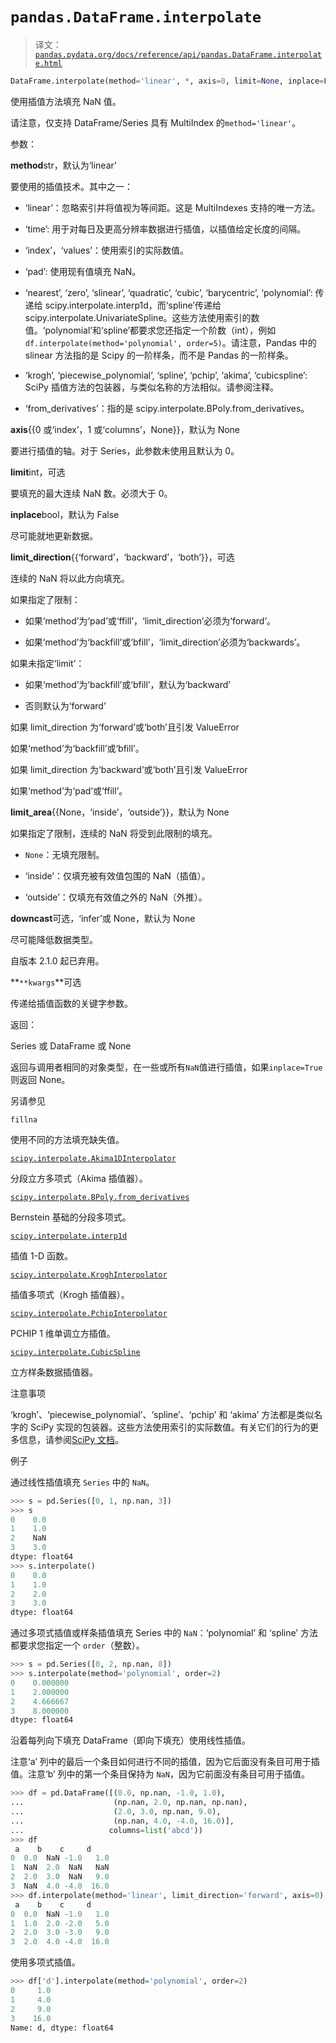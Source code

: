 # `pandas.DataFrame.interpolate`

> 译文：[`pandas.pydata.org/docs/reference/api/pandas.DataFrame.interpolate.html`](https://pandas.pydata.org/docs/reference/api/pandas.DataFrame.interpolate.html)

```py
DataFrame.interpolate(method='linear', *, axis=0, limit=None, inplace=False, limit_direction=None, limit_area=None, downcast=_NoDefault.no_default, **kwargs)
```

使用插值方法填充 NaN 值。

请注意，仅支持 DataFrame/Series 具有 MultiIndex 的`method='linear'`。

参数：

**method**str，默认为‘linear’

要使用的插值技术。其中之一：

+   ‘linear’：忽略索引并将值视为等间距。这是 MultiIndexes 支持的唯一方法。

+   ‘time’: 用于对每日及更高分辨率数据进行插值，以插值给定长度的间隔。

+   ‘index’，‘values’：使用索引的实际数值。

+   ‘pad’: 使用现有值填充 NaN。

+   ‘nearest’, ‘zero’, ‘slinear’, ‘quadratic’, ‘cubic’, ‘barycentric’, ‘polynomial’: 传递给 scipy.interpolate.interp1d，而‘spline’传递给 scipy.interpolate.UnivariateSpline。这些方法使用索引的数值。‘polynomial’和‘spline’都要求您还指定一个阶数（int），例如`df.interpolate(method='polynomial', order=5)`。请注意，Pandas 中的 slinear 方法指的是 Scipy 的一阶样条，而不是 Pandas 的一阶样条。

+   ‘krogh’, ‘piecewise_polynomial’, ‘spline’, ‘pchip’, ‘akima’, ‘cubicspline’: SciPy 插值方法的包装器，与类似名称的方法相似。请参阅注释。

+   ‘from_derivatives’：指的是 scipy.interpolate.BPoly.from_derivatives。

**axis**{{0 或‘index’，1 或‘columns’，None}}，默认为 None

要进行插值的轴。对于 Series，此参数未使用且默认为 0。

**limit**int，可选

要填充的最大连续 NaN 数。必须大于 0。

**inplace**bool，默认为 False

尽可能就地更新数据。

**limit_direction**{{‘forward’，‘backward’，‘both’}}，可选

连续的 NaN 将以此方向填充。

如果指定了限制：

+   如果‘method’为‘pad’或‘ffill’，‘limit_direction’必须为‘forward’。

+   如果‘method’为‘backfill’或‘bfill’，‘limit_direction’必须为‘backwards’。

如果未指定‘limit’：

+   如果‘method’为‘backfill’或‘bfill’，默认为‘backward’

+   否则默认为‘forward’

如果 limit_direction 为‘forward’或‘both’且引发 ValueError

如果‘method’为‘backfill’或‘bfill’。

如果 limit_direction 为‘backward’或‘both’且引发 ValueError

如果‘method’为‘pad’或‘ffill’。

**limit_area**{{None，‘inside’，‘outside’}}，默认为 None

如果指定了限制，连续的 NaN 将受到此限制的填充。

+   `None`：无填充限制。

+   ‘inside’：仅填充被有效值包围的 NaN（插值）。

+   ‘outside’：仅填充有效值之外的 NaN（外推）。

**downcast**可选，‘infer’或 None，默认为 None

尽可能降低数据类型。

自版本 2.1.0 起已弃用。

**``**kwargs``**可选

传递给插值函数的关键字参数。

返回：

Series 或 DataFrame 或 None

返回与调用者相同的对象类型，在一些或所有`NaN`值进行插值，如果`inplace=True`则返回 None。

另请参见

`fillna`

使用不同的方法填充缺失值。

[`scipy.interpolate.Akima1DInterpolator`](https://docs.scipy.org/doc/scipy/reference/generated/scipy.interpolate.Akima1DInterpolator.html#scipy.interpolate.Akima1DInterpolator "(在 SciPy v1.13.0 中)")

分段立方多项式（Akima 插值器）。

[`scipy.interpolate.BPoly.from_derivatives`](https://docs.scipy.org/doc/scipy/reference/generated/scipy.interpolate.BPoly.from_derivatives.html#scipy.interpolate.BPoly.from_derivatives "(在 SciPy v1.13.0 中)")

Bernstein 基础的分段多项式。

[`scipy.interpolate.interp1d`](https://docs.scipy.org/doc/scipy/reference/generated/scipy.interpolate.interp1d.html#scipy.interpolate.interp1d "(在 SciPy v1.13.0 中)")

插值 1-D 函数。

[`scipy.interpolate.KroghInterpolator`](https://docs.scipy.org/doc/scipy/reference/generated/scipy.interpolate.KroghInterpolator.html#scipy.interpolate.KroghInterpolator "(在 SciPy v1.13.0 中)")

插值多项式（Krogh 插值器）。

[`scipy.interpolate.PchipInterpolator`](https://docs.scipy.org/doc/scipy/reference/generated/scipy.interpolate.PchipInterpolator.html#scipy.interpolate.PchipInterpolator "(在 SciPy v1.13.0 中)")

PCHIP 1 维单调立方插值。

[`scipy.interpolate.CubicSpline`](https://docs.scipy.org/doc/scipy/reference/generated/scipy.interpolate.CubicSpline.html#scipy.interpolate.CubicSpline "(在 SciPy v1.13.0 中)")

立方样条数据插值器。

注意事项

‘krogh’、‘piecewise_polynomial’、‘spline’、‘pchip’ 和 ‘akima’ 方法都是类似名字的 SciPy 实现的包装器。这些方法使用索引的实际数值。有关它们的行为的更多信息，请参阅[SciPy 文档](https://docs.scipy.org/doc/scipy/reference/interpolate.html#univariate-interpolation)。

例子

通过线性插值填充 `Series` 中的 `NaN`。

```py
>>> s = pd.Series([0, 1, np.nan, 3])
>>> s
0    0.0
1    1.0
2    NaN
3    3.0
dtype: float64
>>> s.interpolate()
0    0.0
1    1.0
2    2.0
3    3.0
dtype: float64 
```

通过多项式插值或样条插值填充 Series 中的 `NaN`：‘polynomial’ 和 ‘spline’ 方法都要求您指定一个 `order`（整数）。

```py
>>> s = pd.Series([0, 2, np.nan, 8])
>>> s.interpolate(method='polynomial', order=2)
0    0.000000
1    2.000000
2    4.666667
3    8.000000
dtype: float64 
```

沿着每列向下填充 DataFrame（即向下填充）使用线性插值。

注意‘a’ 列中的最后一个条目如何进行不同的插值，因为它后面没有条目可用于插值。注意‘b’ 列中的第一个条目保持为 `NaN`，因为它前面没有条目可用于插值。

```py
>>> df = pd.DataFrame([(0.0, np.nan, -1.0, 1.0),
...                    (np.nan, 2.0, np.nan, np.nan),
...                    (2.0, 3.0, np.nan, 9.0),
...                    (np.nan, 4.0, -4.0, 16.0)],
...                   columns=list('abcd'))
>>> df
 a    b    c     d
0  0.0  NaN -1.0   1.0
1  NaN  2.0  NaN   NaN
2  2.0  3.0  NaN   9.0
3  NaN  4.0 -4.0  16.0
>>> df.interpolate(method='linear', limit_direction='forward', axis=0)
 a    b    c     d
0  0.0  NaN -1.0   1.0
1  1.0  2.0 -2.0   5.0
2  2.0  3.0 -3.0   9.0
3  2.0  4.0 -4.0  16.0 
```

使用多项式插值。

```py
>>> df['d'].interpolate(method='polynomial', order=2)
0     1.0
1     4.0
2     9.0
3    16.0
Name: d, dtype: float64 
```
